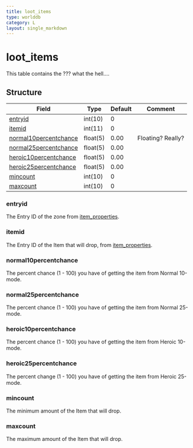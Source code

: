 ```yaml
---
title: loot_items
type: worlddb
category: L
layout: single_markdown
---
```


# loot_items
This table contains the ??? what the hell....

## Structure

Field                                                                                                | Type     | Default | Comment          
---------------------------------------------------------------------------------------------------- | -------- | ------- | -----------------
[entryid](#entryid)                                                                                  | int(10)  | 0       |                  
[itemid](#itemid)                                                                                    | int(11)  | 0       |                  
[normal10percentchance](#normal10percentchance)                                                      | float(5) | 0.00    | Floating? Really?
[normal25percentchance](#normal25percentchance)                                                      | float(5) | 0.00    |                  
[heroic10percentchance](#heroic10percentchance)                                                      | float(5) | 0.00    |                  
[heroic25percentchance](#heroic25percentchance)                                                      | float(5) | 0.00    |                  
[mincount](#mincount)                                                                                | int(10)  | 0       |                  
[maxcount](#maxcount)                                                                                | int(10)  | 0       |                  

### entryid

The Entry ID of the zone from [item_properties](/Wiki/database/world/item_properties/ "Item properties").

### itemid

The Entry ID of the Item that will drop, from [item_properties](/Wiki/database/world/item_properties/ "Item properties").

### normal10percentchance

The percent chance (1 - 100) you have of getting the item from Normal 10-mode.

### normal25percentchance

The percent chance (1 - 100) you have of getting the item from Normal 25-mode.

### heroic10percentchance

The percent chance (1 - 100) you have of getting the item from Heroic 10-mode.

### heroic25percentchance

The percent change (1 - 100) you have of getting the item from Heroic 25-mode.

### mincount

The minimum amount of the Item that will drop.

### maxcount

The maximum amount of the Item that will drop.